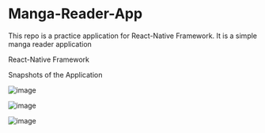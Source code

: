 # Manga-Reader-App
This repo is a practice application for React-Native Framework. It is a simple manga reader application

React-Native Framework

Snapshots of the Application

![image](https://github.com/user-attachments/assets/062d4a97-c1c9-4e17-96ff-62216a306d89)

![image](https://github.com/user-attachments/assets/46fdf862-9128-45bc-9e1b-3263950fa077)

![image](https://github.com/user-attachments/assets/97b61688-f919-4332-83b4-8b4c5a5bf9bd)
